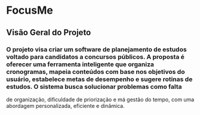 # FocusMe

## Visão Geral do Projeto

### O projeto visa criar um software de planejamento de estudos voltado para candidatos a concursos públicos. A proposta é oferecer uma ferramenta inteligente que organiza cronogramas, mapeia conteúdos com base nos objetivos do usuário, estabelece metas de desempenho e sugere rotinas de estudos. O sistema busca solucionar problemas como falta 
de organização, dificuldade de priorização e má gestão do tempo, com uma abordagem personalizada, eficiente e dinâmica.
